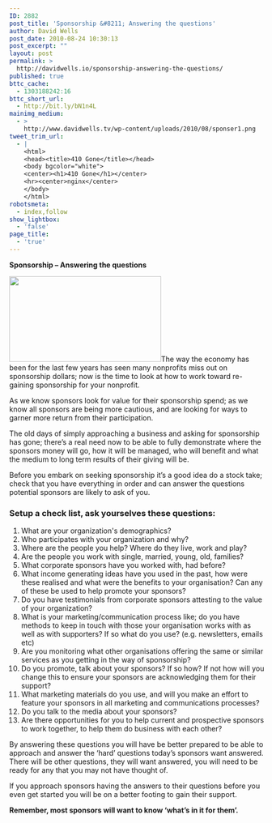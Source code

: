 ```yaml
---
ID: 2882
post_title: 'Sponsorship &#8211; Answering the questions'
author: David Wells
post_date: 2010-08-24 10:30:13
post_excerpt: ""
layout: post
permalink: >
  http://davidwells.io/sponsorship-answering-the-questions/
published: true
bttc_cache:
  - 1303188242:16
bttc_short_url:
  - http://bit.ly/bN1n4L
mainimg_medium:
  - >
    http://www.davidwells.tv/wp-content/uploads/2010/08/sponser1.png
tweet_trim_url:
  - |
    <html>
    <head><title>410 Gone</title></head>
    <body bgcolor="white">
    <center><h1>410 Gone</h1></center>
    <hr><center>nginx</center>
    </body>
    </html>
robotsmeta:
  - index,follow
show_lightbox:
  - 'false'
page_title:
  - 'true'
---
```

<strong>Sponsorship – Answering the questions</strong>

<a href="http://www.davidwells.tv/wp-content/uploads/2010/08/sponsership.png"><img class="alignright size-medium wp-image-2883" title="sponsership" src="http://www.davidwells.tv/wp-content/uploads/2010/08/sponsership-300x169.png" alt="" width="300" height="169" /></a>The way the economy has been for the last few years has seen many nonprofits miss out on sponsorship dollars; now is the time to look at how to work toward re-gaining sponsorship for your nonprofit.

As we know sponsors look for value for their sponsorship spend; as we know all sponsors are being more cautious, and are looking for ways to garner more return from their participation.

The old days of simply approaching a business and asking for sponsorship has gone; there’s a real need now to be able to fully demonstrate where the sponsors money will go, how it will be managed, who will benefit and what the medium to long term results of their giving will be.
<!--more-->
Before you embark on seeking sponsorship it’s a good idea do a stock take; check that you have everything in order and can answer the questions potential sponsors are likely to ask of you.
<h3>Setup a check list, ask yourselves these questions:</h3>
<ol>
	<li>What are your organization's demographics?</li>
	<li>Who participates with your organization and why?</li>
	<li>Where are the people you help? Where do they live, work and play?</li>
	<li>Are the people you work with single, married, young, old, families?</li>
	<li>What corporate sponsors have you worked with, had before?</li>
	<li>What income generating ideas have you used in the past, how were these realised and what were the benefits to your organisation? Can any of these be used to help promote your sponsors?</li>
	<li>Do you have testimonials from corporate sponsors attesting to the value of your organization?</li>
	<li>What is your marketing/communication process like; do you have methods to keep in touch with those your organisation works with as well as with supporters? If so what do you use? (e.g. newsletters, emails etc)</li>
	<li>Are you monitoring what other organisations offering the same or similar services as you getting in the way of sponsorship?</li>
	<li>Do you promote, talk about your sponsors? If so how? If not how will you change this to ensure your sponsors are acknowledging them for their support?</li>
	<li>What marketing materials do you use, and will you make an effort to feature your sponsors in all marketing and communications processes?</li>
	<li>Do you talk to the media about your sponsors?</li>
	<li>Are there opportunities for you to help current and prospective sponsors to work together, to help them do business with each other?</li>
</ol>
<strong> </strong>

By answering these questions you will have be better prepared to be able to approach and answer the ‘hard’ questions today’s sponsors want answered. There will be other questions, they will want answered, you will need to be ready for any that you may not have thought of.

If you approach sponsors having the answers to their questions before you even get started you will be on a better footing to gain their support.

<strong>Remember, most sponsors will want to know ‘what’s in it for them’.</strong>
